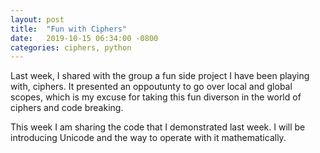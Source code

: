 ```yaml
---
layout: post
title:  "Fun with Ciphers"
date:   2019-10-15 06:34:00 -0800
categories: ciphers, python
---
```

Last week, I shared with the group a fun side project I have been playing with, ciphers.  It presented an oppoutunty to go over local and global scopes, which is my excuse for taking this fun diverson in the world of ciphers and code breaking.  

This week I am sharing the code that I demonstrated last week.  I will be introducing Unicode and the way to operate with it mathematically.